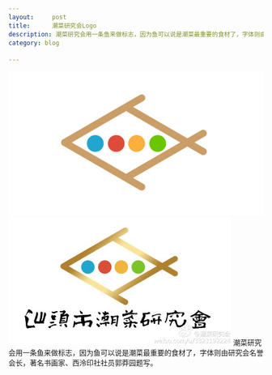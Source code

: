 ```yaml
---
layout:     post
title:      潮菜研究会Logo
description: 潮菜研究会用一条鱼来做标志，因为鱼可以说是潮菜最重要的食材了，字体则由研究会名誉会长，著名书画家、西泠印社社员郭莽园题写。 <br><img src="/images/潮菜研究会/潮菜研究会logo-01.jpg" align="center"> </br>
category: blog

---
```


<img src="/images/潮菜研究会/潮菜研究会logo-01.jpg">
<img src="/images/潮菜研究会/潮菜研究会.jpg">
潮菜研究会用一条鱼来做标志，因为鱼可以说是潮菜最重要的食材了，字体则由研究会名誉会长，著名书画家、西泠印社社员郭莽园题写。
